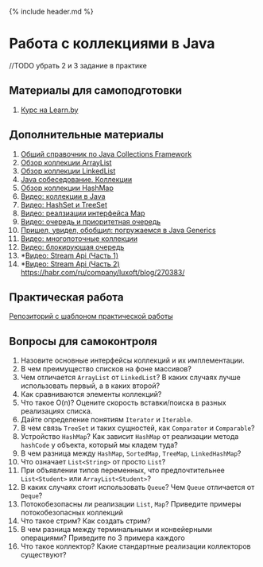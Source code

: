 {% include header.md %}

Работа с коллекциями в Java
====================
//TODO убрать 2 и 3 задание в практике

Материалы для самоподготовки
---------------------
1. [Курс на Learn.by](https://learn.by/courses/course-v1:EPAM+JColl+ext1/about)

Дополнительные материалы
---------------------
1. [Общий справочник по Java Collections Framework](https://habrahabr.ru/post/237043/)
1. [Обзор коллекции ArrayList](http://habrahabr.ru/post/128269/)
1. [Обзор коллекции LinkedList](http://habrahabr.ru/post/127864/)
1. [Java собеседование. Коллекции](https://habr.com/ru/post/162017/)
1. [Обзор коллекции HashMap](http://habrahabr.ru/post/128017/)
1. [Видео: коллекции в Java](https://www.youtube.com/watch?v=7gws2decf2g)
1. [Видео: HashSet и TreeSet](https://www.youtube.com/watch?v=-S_huEuNJiU)
1. [Видео: реалзиации интерфейса Map](https://www.youtube.com/watch?v=5Iu4ZUcrJ0g)
1. [Видео: очередь и приоритетная очередь](https://www.youtube.com/watch?v=5_f5foEXiYY)
1. [Пришел, увидел, обобщил: погружаемся в Java Generics](https://habr.com/ru/company/sberbank/blog/416413/)
1. [Видео: многопоточные коллекции](https://www.youtube.com/watch?v=-yQeYo32Lt4)
1. [Видео: блокирующая очередь](https://www.youtube.com/watch?v=nUYOGkh9XqE)
1. *[Видео: Stream Api (Часть 1)](https://www.youtube.com/watch?v=O8oN4KSZEXE)
1. *[Видео: Stream Api (Часть 2)](https://www.youtube.com/watch?v=i0Jr2l3jrDA)
https://habr.com/ru/company/luxoft/blog/270383/

Практическая работа
---------------------
[Репозиторий с шаблоном практической работы](https://github.com/JAVA-ONLINE-EDUCATION-COURSE/java-collections-template)

Вопросы для самоконтроля
---------------------
1. Назовите основные интерфейсы коллекций и их имплементации.
1. В чем преимущество списков на фоне массивов?
1. Чем отличается `ArrayList` от `LinkedList`? В каких случаях лучше использовать первый, а в каких второй?
1. Как сравниваются элементы коллекций?
1. Что такое O(n)? Оцените скорость вставки/поиска в разных реализациях списка.
1. Дайте определение понятиям `Iterator` и `Iterable`.
1. В чем связь `TreeSet` и таких сущностей, как `Comparator` и `Comparable`?
1. Устройство `HashMap`? Как зависит `HashMap` от реализации метода `hashCode` у объекта, который мы кладем туда?
1. В чем разница между `HashMap`, `SortedMap`, `TreeMap`, `LinkedHashMap`?
1. Что означает `List<String>` от просто `List`?
1. При объявлении типов переменных, что предпочтительнее `List<Student>` или `ArrayList<Student>`?
1. В каких случаях стоит использовать `Queue`? Чем `Queue` отличается от `Deque`?
1. Потокобезопасны ли реализации `List`, `Map`? Приведите примеры потокобезопасных коллекций
1. Что такое стрим? Как создать стрим?
1. В чем разница между терминальными и конвейерными операциями? Приведите по 3 примера каждого
1. Что такое коллектор? Какие стандартные реализации коллекторов существуют?


